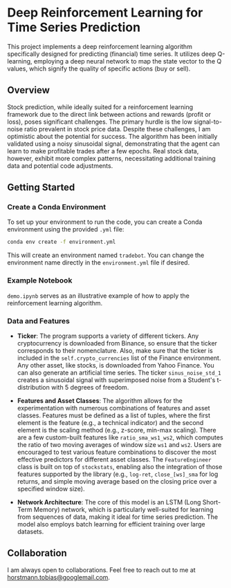 # Deep Reinforcement Learning for Time Series Prediction

This project implements a deep reinforcement learning algorithm specifically designed for predicting (financial) time series. It utilizes deep Q-learning, employing a deep neural network to map the state vector to the Q values, which signify the quality of specific actions (buy or sell).

## Overview

Stock prediction, while ideally suited for a reinforcement learning framework due to the direct link between actions and rewards (profit or loss), poses significant challenges. The primary hurdle is the low signal-to-noise ratio prevalent in stock price data. Despite these challenges, I am optimistic about the potential for success. The algorithm has been initially validated using a noisy sinusoidal signal, demonstrating that the agent can learn to make profitable trades after a few epochs. Real stock data, however, exhibit more complex patterns, necessitating additional training data and potential code adjustments.

## Getting Started

### Create a Conda Environment
To set up your environment to run the code, you can create a Conda environment using the provided `.yml` file:

```bash
conda env create -f environment.yml
```
This will create an environment named `tradebot`. You can change the environment name directly in the `environment.yml` file if desired.

### Example Notebook

`demo.ipynb` serves as an illustrative example of how to apply the reinforcement learning algorithm.

### Data and Features

- **Ticker**: The program supports a variety of different tickers. Any cryptocurrency is downloaded from Binance, so ensure that the ticker corresponds to their nomenclature. Also, make sure that the ticker is included in the `self.crypto_currencies` list of the Finance environment. Any other asset, like stocks, is downloaded from Yahoo Finance. You can also generate an artificial time series. The ticker `sinus_noise_std_1` creates a sinusoidal signal with superimposed noise from a Student's t-distribution with 5 degrees of freedom.

- **Features and Asset Classes**: The algorithm allows for the experimentation with numerous combinations of features and asset classes. Features must be defined as a list of tuples, where the first element is the feature (e.g., a technical indicator) and the second element is the scaling method (e.g., z-score, min-max scaling). There are a few custom-built features like `ratio_sma_ws1_ws2`, which computes the ratio of two moving averages of window size `ws1` and `ws2`. Users are encouraged to test various feature combinations to discover the most effective predictors for different asset classes. The `FeatureEngineer` class is built on top of `stockstats`, enabling also the integration of those features supported by the library (e.g., `log-ret`, `close_[ws]_sma` for log returns, and simple moving average based on the closing price over a specified window size).

-  **Network Architecture**: The core of this model is an LSTM (Long Short-Term Memory) network, which is particularly well-suited for learning from sequences of data, making it ideal for time series prediction. The model also employs batch learning for efficient training over large datasets.

## Collaboration

I am always open to collaborations. Feel free to reach out to me at horstmann.tobias@googlemail.com.

